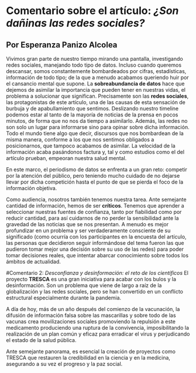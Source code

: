 # Comentario sobre el artículo: *¿Son dañinas las redes sociales?*
## Por Esperanza Panizo Alcolea
Vivimos gran parte de nuestro tiempo mirando una pantalla, investigando redes sociales, manejando todo tipo de datos. Incluso cuando queremos descansar, somos constantemente bombardeados por cifras, estadísticas, información de todo tipo; de la que a menudo acabamos queriendo huir por el cansancio mental que supone. La **sobreabundancia de datos** hace que dejemos de asimilar la importancia que pueden tener en nuestras vidas, el problema a solucionar que significan. Precisamente son las **redes sociales**, las protagonistas de este artículo, una de las causas de esta sensación de burbuja y de apabullamiento que sentimos. Deslizando nuestro timeline podemos estar al tanto de la mayoría de noticias de la prensa en pocos minutos, de forma que no nos da tiempo a asimilarlo. Además, las redes no son solo un lugar para informarse sino para opinar sobre dicha información. Todo el mundo tiene algo que decir, discursos que nos bombardean de la misma manera, conforme a los que nos sentimos obligados a posicionarnos, que tampoco acabamos de asimilar. La velocidad de la información acaba pasándonos factura y, tal y como estudios como el del artículo prueban, empeoran nuestra salud mental. 

En este marco, el periodismo de datos se enfrenta a un gran reto: competir por la atención del público, pero teniendo mucho cuidado de no dejarse llevar por dicha competición hasta el punto de que se pierda el foco de la información objetiva. 

Como audiencia, nosotros también tenemos nuestra tarea. Ante semejante cantidad de información, hemos de ser **críticos**. Tenemos que aprender a seleccionar nuestras fuentes de confianza, tanto por fiabilidad como por reducir cantidad, para así cuidarnos de no perder la sensibilidad ante la gravedad de las noticias que se nos presentan. A menudo es mejor profundizar en un problema y ser verdaderamente consciente de su significado (como ocurría con los participantes en la encuesta del artículo, las personas que decidieron seguir informándose del tema fueron las que pudieron tomar mejor una decisión sobre su uso de las redes) para poder tomar decisiones reales, que intentar abarcar conocimiento sobre todos los ámbitos de actualidad. 

#Comentario 2: *Desconfianza y desinformación: el reto de los científicos*
El proyecto **TRESCA** es una gran iniciativa para acabar con los bulos y la desinformación. Son un problema que viene de largo a raíz de la globalización y las redes sociales, pero se han convertido en un conflicto estructural especialmente durante la pandemia. 

A día de hoy, más de un año después del comienzo de la vacunación, la difusión de información falsa sobre las mascarillas y sobre todo de las vacunas crea movilizaciones sociales promoviendo la repulsión a este medicamento produciendo una ruptura de la convivencia, imposibilitando la realización de un plan común y eficaz para erradicar el virus y perjudicando el estado de la salud pública. 

Ante semejante panorama, es esencial la creación de proyectos como TRESCA que restauren la credibilidad en la ciencia y en la medicina, asegurando a su vez el progreso y la paz social. 
